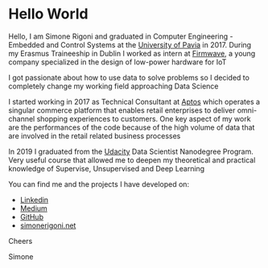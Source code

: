 # Hello World

Hello, I am Simone Rigoni and graduated in Computer Engineering - Embedded and Control Systems at the [University of Pavia](http://wcm-3.unipv.it/site/en/home.html) in 2017. During my Erasmus Traineeship in Dublin I worked as intern at [Firmwave](https://iot.taoglas.com/), a young company specialized in the design of low-power hardware for IoT

I got passionate about how to use data to solve problems so I decided to completely change my working field approaching Data Science

I started working in 2017 as Technical Consultant at [Aptos](https://www.aptos.com/) which operates a singular commerce platform that enables retail enterprises
to deliver omni-channel shopping experiences to customers. One key aspect of my work are the performances of the code because of the high volume of data that are involved in the retail related business processes

In 2019 I graduated from the [Udacity](https://www.udacity.com/) Data Scientist Nanodegree Program. Very useful course that allowed me to deepen my theoretical and practical knowledge of Supervise, Unsupervised and Deep Learning

You can find me and the projects I have developed on:
 - [Linkedin](www.linkedin.com/in/simone-rigoni-852b40101)
 - [Medium](www.medium.com/@simone.rigoni01)
 - [GitHub](https://github.com/simonerigoni)
 - [simonerigoni.net](www.simonerigoni.net)
 
Cheers

Simone
